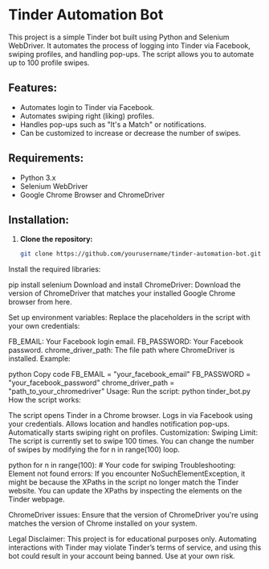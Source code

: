 # Tinder Automation Bot

This project is a simple Tinder bot built using Python and Selenium WebDriver. It automates the process of logging into Tinder via Facebook, swiping profiles, and handling pop-ups. The script allows you to automate up to 100 profile swipes.

## Features:
- Automates login to Tinder via Facebook.
- Automates swiping right (liking) profiles.
- Handles pop-ups such as "It's a Match" or notifications.
- Can be customized to increase or decrease the number of swipes.

## Requirements:
- Python 3.x
- Selenium WebDriver
- Google Chrome Browser and ChromeDriver

## Installation:

1. **Clone the repository:**
   ```bash
   git clone https://github.com/yourusername/tinder-automation-bot.git


Install the required libraries:

pip install selenium
Download and install ChromeDriver: Download the version of ChromeDriver that matches your installed Google Chrome browser from here.

Set up environment variables: Replace the placeholders in the script with your own credentials:

FB_EMAIL: Your Facebook login email.
FB_PASSWORD: Your Facebook password.
chrome_driver_path: The file path where ChromeDriver is installed.
Example:

python
Copy code
FB_EMAIL = "your_facebook_email"
FB_PASSWORD = "your_facebook_password"
chrome_driver_path = "path_to_your_chromedriver"
Usage:
Run the script:
python tinder_bot.py
How the script works:

The script opens Tinder in a Chrome browser.
Logs in via Facebook using your credentials.
Allows location and handles notification pop-ups.
Automatically starts swiping right on profiles.
Customization:
Swiping Limit: The script is currently set to swipe 100 times. You can change the number of swipes by modifying the for n in range(100) loop.

python
for n in range(100):
    # Your code for swiping
Troubleshooting:
Element not found errors: If you encounter NoSuchElementException, it might be because the XPaths in the script no longer match the Tinder website. You can update the XPaths by inspecting the elements on the Tinder webpage.

ChromeDriver issues: Ensure that the version of ChromeDriver you're using matches the version of Chrome installed on your system.

Legal Disclaimer:
This project is for educational purposes only. Automating interactions with Tinder may violate Tinder’s terms of service, and using this bot could result in your account being banned. Use at your own risk.


